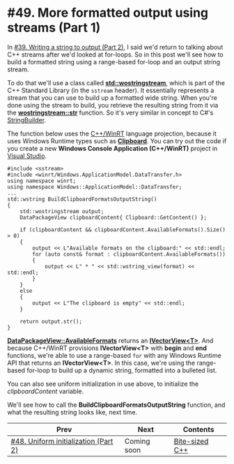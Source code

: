 # #49. More formatted output using streams (Part 1)

In [#39. Writing a string to output (Part 2)](039.md), I said we'd return to talking about C++ streams after we'd looked at for-loops. So in this post we'll see how to build a formatted string using a range-based for-loop and an output string stream.

To do that we'll use a class called [**std::wostringstream**](https://docs.microsoft.com/cpp/standard-library/sstream-typedefs#wostringstream), which is part of the C++ Standard Library (in the `sstream` header). It essentially represents a stream that you can use to build up a formatted wide string. When you're done using the stream to build, you retrieve the resulting string from it via the [**wostringstream::str**](https://docs.microsoft.com/cpp/standard-library/basic-ostringstream-class#str) function. So it's very similar in concept to C#'s [StringBuilder](https://docs.microsoft.com/dotnet/api/system.text.stringbuilder).

The function below uses the [C++/WinRT](https://docs.microsoft.com/windows/uwp/cpp-and-winrt-apis/) language projection, because it uses Windows Runtime types such as [**Clipboard**](https://docs.microsoft.com/uwp/api/windows.applicationmodel.datatransfer.clipboard). You can try out the code if you create a new **Windows Console Application (C++/WinRT)** project in [Visual Studio](https://visualstudio.microsoft.com/downloads/).

```cppwinrt
#include <sstream>
#include <winrt/Windows.ApplicationModel.DataTransfer.h>
using namespace winrt;
using namespace Windows::ApplicationModel::DataTransfer;
...
std::wstring BuildClipboardFormatsOutputString()
{
    std::wostringstream output;
    DataPackageView clipboardContent{ Clipboard::GetContent() };

    if (clipboardContent && clipboardContent.AvailableFormats().Size() > 0)
    {
        output << L"Available formats on the clipboard:" << std::endl;
        for (auto const& format : clipboardContent.AvailableFormats())
        {
            output << L" * " << std::wstring_view(format) << std::endl;
        }
    }
    else
    {
        output << L"The clipboard is empty" << std::endl;
    }

    return output.str();
}
```

[**DataPackageView::AvailableFormats**](https://docs.microsoft.com/uwp/api/windows.applicationmodel.datatransfer.datapackageview.availableformats) returns an [**IVectorView\<T\>**](https://docs.microsoft.com/uwp/api/windows.foundation.collections.ivectorview-1). And because C++/WinRT provisions **IVectorView\<T\>** with **begin** and **end** functions, we're able to use a range-based `for` with any Windows Runtime API that returns an **IVectorView\<T\>**. In this case, we're using the range-based for-loop to build up a dynamic string, formatted into a bulleted list.

You can also see uniform initialization in use above, to initialize the *clipboardContent* variable.

We'll see how to call the **BuildClipboardFormatsOutputString** function, and what the resulting string looks like, next time.

|Prev|Next|Contents|
|-|-|-|
|[#48. Uniform initialization (Part 2)](048.md)|Coming soon|[Bite-sized C++](../README.md)|
